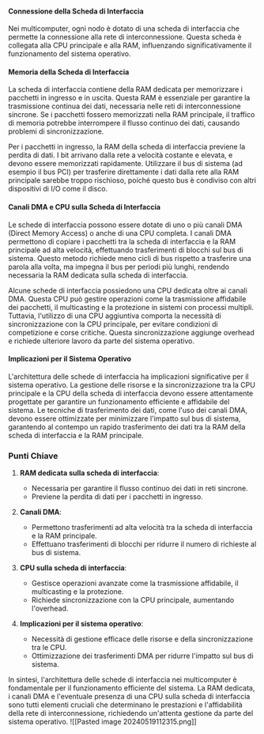 #### Connessione della Scheda di Interfaccia

Nei multicomputer, ogni nodo è dotato di una scheda di interfaccia che permette la connessione alla rete di interconnessione. Questa scheda è collegata alla CPU principale e alla RAM, influenzando significativamente il funzionamento del sistema operativo.

#### Memoria della Scheda di Interfaccia

La scheda di interfaccia contiene della RAM dedicata per memorizzare i pacchetti in ingresso e in uscita. Questa RAM è essenziale per garantire la trasmissione continua dei dati, necessaria nelle reti di interconnessione sincrone. Se i pacchetti fossero memorizzati nella RAM principale, il traffico di memoria potrebbe interrompere il flusso continuo dei dati, causando problemi di sincronizzazione.

Per i pacchetti in ingresso, la RAM della scheda di interfaccia previene la perdita di dati. I bit arrivano dalla rete a velocità costante e elevata, e devono essere memorizzati rapidamente. Utilizzare il bus di sistema (ad esempio il bus PCI) per trasferire direttamente i dati dalla rete alla RAM principale sarebbe troppo rischioso, poiché questo bus è condiviso con altri dispositivi di I/O come il disco.

#### Canali DMA e CPU sulla Scheda di Interfaccia

Le schede di interfaccia possono essere dotate di uno o più canali DMA (Direct Memory Access) o anche di una CPU completa. I canali DMA permettono di copiare i pacchetti tra la scheda di interfaccia e la RAM principale ad alta velocità, effettuando trasferimenti di blocchi sul bus di sistema. Questo metodo richiede meno cicli di bus rispetto a trasferire una parola alla volta, ma impegna il bus per periodi più lunghi, rendendo necessaria la RAM dedicata sulla scheda di interfaccia.

Alcune schede di interfaccia possiedono una CPU dedicata oltre ai canali DMA. Questa CPU può gestire operazioni come la trasmissione affidabile dei pacchetti, il multicasting e la protezione in sistemi con processi multipli. Tuttavia, l'utilizzo di una CPU aggiuntiva comporta la necessità di sincronizzazione con la CPU principale, per evitare condizioni di competizione e corse critiche. Questa sincronizzazione aggiunge overhead e richiede ulteriore lavoro da parte del sistema operativo.

#### Implicazioni per il Sistema Operativo

L'architettura delle schede di interfaccia ha implicazioni significative per il sistema operativo. La gestione delle risorse e la sincronizzazione tra la CPU principale e la CPU della scheda di interfaccia devono essere attentamente progettate per garantire un funzionamento efficiente e affidabile del sistema. Le tecniche di trasferimento dei dati, come l'uso dei canali DMA, devono essere ottimizzate per minimizzare l'impatto sul bus di sistema, garantendo al contempo un rapido trasferimento dei dati tra la RAM della scheda di interfaccia e la RAM principale.

### Punti Chiave

1. **RAM dedicata sulla scheda di interfaccia**:
   - Necessaria per garantire il flusso continuo dei dati in reti sincrone.
   - Previene la perdita di dati per i pacchetti in ingresso.

2. **Canali DMA**:
   - Permettono trasferimenti ad alta velocità tra la scheda di interfaccia e la RAM principale.
   - Effettuano trasferimenti di blocchi per ridurre il numero di richieste al bus di sistema.

3. **CPU sulla scheda di interfaccia**:
   - Gestisce operazioni avanzate come la trasmissione affidabile, il multicasting e la protezione.
   - Richiede sincronizzazione con la CPU principale, aumentando l'overhead.

4. **Implicazioni per il sistema operativo**:
   - Necessità di gestione efficace delle risorse e della sincronizzazione tra le CPU.
   - Ottimizzazione dei trasferimenti DMA per ridurre l'impatto sul bus di sistema.

In sintesi, l'architettura delle schede di interfaccia nei multicomputer è fondamentale per il funzionamento efficiente del sistema. La RAM dedicata, i canali DMA e l'eventuale presenza di una CPU sulla scheda di interfaccia sono tutti elementi cruciali che determinano le prestazioni e l'affidabilità della rete di interconnessione, richiedendo un'attenta gestione da parte del sistema operativo.
![[Pasted image 20240519112315.png]]